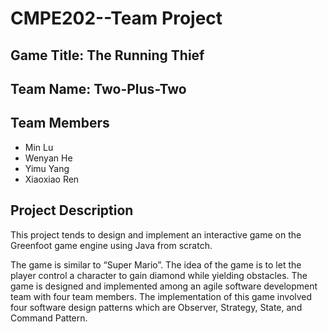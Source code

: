 # CMPE202--Team Project

## Game Title: The Running Thief

## Team Name: Two-Plus-Two

## Team Members

* Min Lu
* Wenyan He
* Yimu Yang
* Xiaoxiao Ren

## Project Description

This project tends to design and implement an interactive game on the Greenfoot game engine using Java from scratch. 


The game is similar to “Super Mario”. The idea of the game is to let the player control a character to gain diamond while yielding obstacles. The game is designed and implemented among an agile software development team with four team members. The implementation of this game involved four software design patterns which are Observer, Strategy, State, and Command Pattern.
